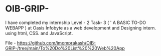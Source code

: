 # OIB-GRIP-
I have completed my internship Level - 2  Task- 3   ( ' A BASIC TO-DO WEBAPP  ) at Oasis Infobyte as a web development and Designing intern. using html, CSS. and JavaScript.

File - https://github.com/imomprakash/OIB-GRIP-/tree/main/To%20Do%20List%20%20Web%20App
